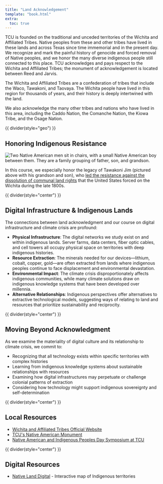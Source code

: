 ```yaml
---
title: "Land Acknowledgement"
template: "book.html"
extra:
  toc: true
---
```


TCU is founded on the traditional and unceded territories of the Wichita and Affiliated Tribes. Native peoples from these and other tribes have lived in these lands and across Texas since time immemorial and in the present day. We recognize and mark the painful history of genocide and forced removal of Native peoples, and we honor the many diverse indigenous people still connected to this place. TCU acknowledges and pays respect to the Wichita and Affiliated Tribes; the monument of acknowledgement is located between Reed and Jarvis. 

The Wichita and Affiliated Tribes are a confederation of tribes that include the Waco, Tawakoni, and Taovaya. The Wichita people have lived in this region for thousands of years, and their history is deeply intertwined with the land. 

We also acknowledge the many other tribes and nations who have lived in this area, including the Caddo Nation, the Comanche Nation, the Kiowa Tribe, and the Osage Nation.

{{ divider(style="geo") }}

## Honoring Indigenous Resistance

 <img src="/images/tawakonijim.jpg"
  alt="Two Native American men sit in chairs, with a small Native American boy between them. They are a family grouping of father, son, and grandson."> 

In this course, we especially honor the legacy of Tawakoni Jim (pictured above with his grandson and son), who [led the resistance against the dissolution of communal land rights](https://wichitatribe.com/culture/history/days-of-darkness-1820-1934/) that the United States forced on the Wichita during the late 1800s.

{{ divider(style="center") }}

## Digital Infrastructure & Indigenous Lands

The connections between land acknowledgment and our course on digital infrastructure and climate crisis are profound:

- **Physical Infrastructure**: The digital networks we study exist on and within indigenous lands. Server farms, data centers, fiber optic cables, and cell towers all occupy physical space on territories with deep indigenous histories.
- **Resource Extraction**: The minerals needed for our devices—lithium, cobalt, copper, gold—are often extracted from lands where indigenous peoples continue to face displacement and environmental devastation.
- **Environmental Impact**: The climate crisis disproportionately affects indigenous communities, while many climate solutions draw on indigenous knowledge systems that have been developed over millennia.
- **Alternative Relationships**: Indigenous perspectives offer alternatives to extractive technological models, suggesting ways of relating to land and resources that prioritize sustainability and reciprocity.

{{ divider(style="center") }}

## Moving Beyond Acknowledgment

As we examine the materiality of digital culture and its relationship to climate crisis, we commit to:

- Recognizing that all technology exists within specific territories with complex histories
- Learning from indigenous knowledge systems about sustainable relationships with resources
- Examining how digital infrastructures may perpetuate or challenge colonial patterns of extraction
- Considering how technology might support indigenous sovereignty and self-determination

{{ divider(style="center") }}

## Local Resources

- [Wichita and Affiliated Tribes Official Website](https://wichitatribe.com)
- [TCU's Native American Monument](https://www.tcu.edu/native-american-indigenous-peoples/about/monument.php)
- [Native American and Indigenous Peoples Day Symposium at TCU](https://stories.tcu.edu/native-american-indigenous-peoples-day)

{{ divider(style="center") }}

## Digital Resources

- [Native Land Digital](https://native-land.ca/) - Interactive map of Indigenous territories

